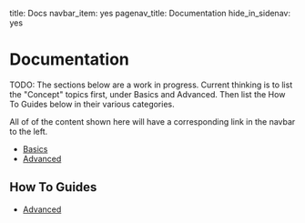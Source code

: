 title: Docs
navbar_item: yes
pagenav_title: Documentation
hide_in_sidenav: yes

# Documentation

TODO: The sections below are a work in progress. Current thinking is
to list the "Concept" topics first, under Basics and Advanced. Then
list the How To Guides below in their various categories.

All of of the content shown here will have a corresponding link in the
navbar to the left.

- [Basics](category:/#basic-concept)
- [Advanced](category:/#advanced-concept)

<!--
- [Scripts](category:/#scripts)
- [Projects](category:/#projects)
- [Operation Resources](category:/#resources)
- [Advanced](category:/#advanced)
- [Debugging](category:/#debug)
-->

## How To Guides

- [Advanced](category:/howto/#advanced)

<!--
- [Get Started](category:#get-started)
- [Concepts](category:#core-concept)
- [Tools](category:#tool)
- [Reference](category:#reference)
- [Popular guides](category:/docs/guides/#popular)
-->
